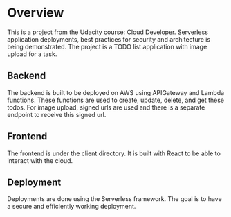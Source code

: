 # Overview

This is a project from the Udacity course: Cloud Developer. Serverless application deployments, best practices for security and architecture
is being demonstrated. The project is a TODO list application with image upload for a task.  

## Backend

The backend is built to be deployed on AWS using APIGateway and Lambda functions. These functions are used to create, update, delete, and get
these todos. For image upload, signed urls are used and there is a separate endpoint to receive this signed url.

## Frontend

The frontend is under the client directory. It is built with React to be able to interact with the cloud.

## Deployment

Deployments are done using the Serverless framework. The goal is to have a secure and efficiently working deployment.